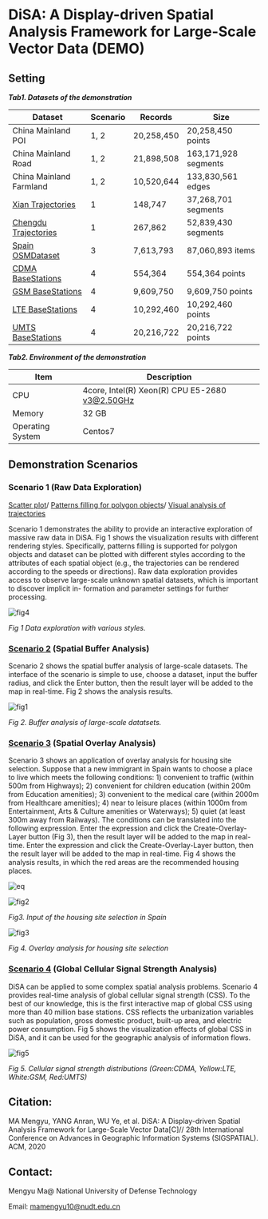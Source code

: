 # DiSA: A Display-driven Spatial Analysis Framework for Large-Scale Vector Data (DEMO)



## Setting


***Tab1. Datasets of the demonstration***

| Dataset |Scenario |Records |Size |
| -------------- | ---------- | ---------- | -------------------- |
| China Mainland POI |1, 2 |20,258,450  |20,258,450 points |
| China Mainland Road |1, 2 |21,898,508  |163,171,928 segments |
| China Mainland Farmland |1, 2 |10,520,644  |133,830,561 edges |
| [Xian Trajectories](https://outreach.didichuxing.com/research/opendata) | 1 |148,747  |37,268,701 segments |
| [Chengdu Trajectories](https://outreach.didichuxing.com/research/opendata) | 1 |267,862  |52,839,430 segments |
| [Spain OSMDataset](https://download.geofabrik.de/europe/spain-latest.osm.pbf) | 3 |7,613,793 |87,060,893 items |
| [CDMA BaseStations](https://opencellid.org/) | 4 | 554,364 | 554,364 points |
| [GSM BaseStations](https://opencellid.org/) | 4 | 9,609,750 | 9,609,750 points |
| [LTE BaseStations](https://opencellid.org/) | 4 |10,292,460 | 10,292,460 points |
| [UMTS BaseStations](https://opencellid.org/) | 4 | 20,216,722 | 20,216,722 points |

***Tab2.  Environment of the demonstration***

| Item             | Description                                    |
| ---------------- | ---------------------------------------------- |
| CPU              | 4core, Intel(R) Xeon(R) CPU E5-2680 v3@2.50GHz |
| Memory           | 32 GB                                          |
| Operating System | Centos7                                        |



## Demonstration Scenarios

### Scenario 1 (Raw Data Exploration)

[Scatter plot](http://www.higis.org.cn:8080/hivision/)/ [Patterns filling for polygon objects](http://www.higis.org.cn:8080/hivision_with_pattern/)/ [Visual analysis of trajectories](http://www.higis.org.cn:8080/TrajVISDEMO/)

Scenario 1 demonstrates the ability to provide an interactive exploration of massive raw data in DiSA. Fig 1 shows the visualization results with different rendering styles. Specifically, patterns filling is supported for polygon objects and dataset can be plotted with different styles according to the attributes of each spatial object (e.g., the trajectories can be rendered according to the speeds or directions). Raw data exploration provides access to observe large-scale unknown spatial datasets, which is important to discover implicit in-
formation and parameter settings for further processing. 

![fig4](./figures/fig4.JPG)

*Fig 1 Data exploration with various styles.*

### [Scenario 2](http://www.higis.org.cn:8080/hibuffer10million/) (Spatial Buffer Analysis)

Scenario 2 shows the spatial buffer analysis of large-scale datasets. The interface of the scenario is simple to use, choose a dataset, input the buffer radius, and click the Enter button, then the result layer will be added to the map in real-time. Fig 2 shows the analysis results.

![fig1](./figures/fig1.JPG)

*Fig 2. Buffer analysis of  large-scale datatsets.*

### [Scenario 3](http://www.higis.org.cn:8080/hibo/) (Spatial Overlay Analysis)

Scenario 3 shows an application of overlay analysis for housing site selection. Suppose that a new immigrant in Spain wants to choose a place to live which meets the following conditions: 1) convenient to traffic (within 500m from Highways); 2) convenient for children education (within 200m from Education amenities); 3) convenient to the medical care (within 2000m from Healthcare amenities); 4) near to leisure places (within 1000m from Entertainment, Arts & Culture amenities or Waterways); 5) quiet (at least 300m away from Railways). The conditions can be translated into the following expression. Enter the expression and click the Create-Overlay-Layer button (Fig 3), then the result layer will be added to the map in real-time. Enter the expression and click the Create-Overlay-Layer button, then the result layer will be added to the map in real-time. Fig 4 shows the analysis results, in which the red areas are the recommended housing places.


![eq](./figures/eq.JPG)


![fig2](./figures/fig2.JPG)

*Fig3. Input of the housing site selection in Spain*

![fig3](./figures/fig3.JPG)

*Fig 4. Overlay analysis for housing site selection*



### [Scenario 4](http://www.higis.org.cn:8080/CellTowerDEMO/) (Global Cellular Signal Strength Analysis)

DiSA can be applied to some complex spatial analysis problems. Scenario 4 provides real-time analysis of global cellular signal strength (CSS). To the best of our knowledge, this is the first interactive map of global CSS using more than 40 million base stations. CSS reflects the urbanization variables such as population, gross domestic product, built-up area, and electric power consumption. Fig 5 shows the visualization effects of global CSS in DiSA, and it can be used for the geographic analysis of information flows.

![fig5](./figures/fig5.JPG)

*Fig 5. Cellular signal strength distributions (Green:CDMA, Yellow:LTE, White:GSM, Red:UMTS)*

## Citation:

MA Mengyu, YANG Anran, WU Ye, et al. DiSA: A Display-driven Spatial Analysis Framework for Large-Scale Vector Data[C]// 28th International Conference on Advances in Geographic Information Systems (SIGSPATIAL). ACM, 2020

## Contact:

Mengyu Ma@ National University of Defense Technology

Email: mamengyu10@nudt.edu.cn
